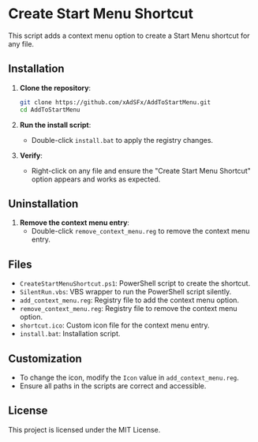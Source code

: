 # Create Start Menu Shortcut

This script adds a context menu option to create a Start Menu shortcut for any file.

## Installation

1. **Clone the repository**:
    ```sh
    git clone https://github.com/xAdSFx/AddToStartMenu.git
    cd AddToStartMenu
    ```

2. **Run the install script**:
    - Double-click `install.bat` to apply the registry changes.

3. **Verify**:
    - Right-click on any file and ensure the "Create Start Menu Shortcut" option appears and works as expected.

## Uninstallation

1. **Remove the context menu entry**:
    - Double-click `remove_context_menu.reg` to remove the context menu entry.

## Files

- `CreateStartMenuShortcut.ps1`: PowerShell script to create the shortcut.
- `SilentRun.vbs`: VBS wrapper to run the PowerShell script silently.
- `add_context_menu.reg`: Registry file to add the context menu option.
- `remove_context_menu.reg`: Registry file to remove the context menu option.
- `shortcut.ico`: Custom icon file for the context menu entry.
- `install.bat`: Installation script.

## Customization

- To change the icon, modify the `Icon` value in `add_context_menu.reg`.
- Ensure all paths in the scripts are correct and accessible.

## License

This project is licensed under the MIT License.
